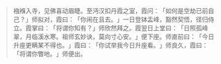 > 襁褓入寺，见佛喜动眉睫。至沔汉扣丹霞之室，霞问：​「如何是空劫已前自己？​」师拟对，霞曰：​「你闹在且去。​」一日登钵盂峰，豁然契悟，径归侍立。霞掌曰：​「将谓你知有？​」师欣然拜之。霞翌日上堂曰：​「日照孤峰翠，月临溪水寒。祖师玄妙诀，莫向寸心安。​」便下座。师直前曰：​「今日升座更瞒某不得也。​」霞曰：​「你试举我今日升座看。​」师良久，霞曰：​「将谓你瞥地。​」师便出。


